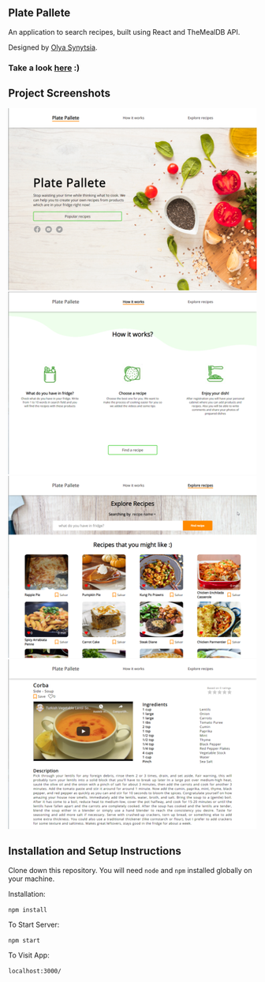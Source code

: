 ## Plate Pallete

An application to search recipes, built using React and TheMealDB API.

Designed by [Olya Synytsia](https://www.behance.net/olyasynytsya1).

### Take a look [here](https://plate-pallete.netlify.app/) :) 
## Project Screenshots 

![Homepage screenshot](src/Images/Screenshot_1.png?raw=true "Homepage")
![How it works screenshot](src/Images/Screenshot_2.png?raw=true "How it works")
![Recipes screenshot](src/Images/Screenshot_3.png?raw=true "Recipes")
![Recipe screenshot](src/Images/Screenshot_4.png?raw=true "Recipe")

## Installation and Setup Instructions

Clone down this repository. You will need `node` and `npm` installed globally on your machine.  

Installation:

`npm install`  

To Start Server:

`npm start`  

To Visit App:

`localhost:3000/`
